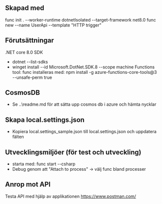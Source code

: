 ## Skapad med 
func init . --worker-runtime dotnetIsolated --target-framework net8.0
func new --name UserApi --template "HTTP trigger"

## Förutsättningar
.NET core 8.0 SDK
* dotnet --list-sdks
* winget install --id Microsoft.DotNet.SDK.8 --scope machine
Functions tool:
func installeras med: npm install -g azure-functions-core-tools@3 --unsafe-perm true

## CosmosDB
- Se ..\readme.md för att sätta upp cosmos db i azure och hämta nycklar

## Skapa local.settings.json
- Kopiera local.settings_sample.json till local.settings.json och uppdatera fälten

## Utvecklingsmiljöer (för test och utveckling)
- starta med: func start --csharp
- Debug genom att "Attach to process" -> välj func bland processer

## Anrop mot API
Testa API med hjälp av applikationen https://www.postman.com/